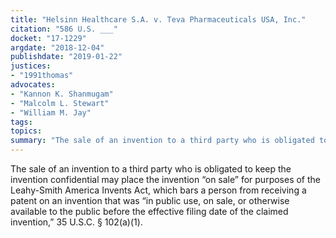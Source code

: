 ```yaml
---
title: "Helsinn Healthcare S.A. v. Teva Pharmaceuticals USA, Inc."
citation: "586 U.S. ___"
docket: "17-1229"
argdate: "2018-12-04"
publishdate: "2019-01-22"
justices:
- "1991thomas"
advocates:
- "Kannon K. Shanmugam"
- "Malcolm L. Stewart"
- "William M. Jay"
tags:
topics:
summary: "The sale of an invention to a third party who is obligated to keep the invention confidential may place the invention “on sale” for purposes of the Leahy-Smith America Invents Act, which bars a person from receiving a patent on an invention that was “in public use, on sale, or otherwise available to the public before the effective filing date of the claimed invention,” 35 U.S.C. § 102(a)(1)."
---
```

The sale of an invention to a third party who is obligated to keep the invention confidential may place the invention “on sale” for purposes of the Leahy-Smith America Invents Act, which bars a person from receiving a patent on an invention that was “in public use, on sale, or otherwise available to the public before the effective filing date of the claimed invention,” 35 U.S.C. § 102(a)(1).